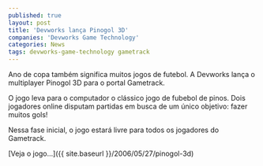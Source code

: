 ```yaml
---
published: true
layout: post
title: 'Devworks lança Pinogol 3D'
companies: 'Devworks Game Technology'
categories: News
tags: devworks-game-technology gametrack
---
```

Ano de copa também significa muitos jogos de futebol. A Devworks lança o multiplayer Pinogol 3D para o portal Gametrack.

O jogo leva para o computador o clássico jogo de fubebol de pinos. Dois jogadores online disputam partidas em busca de um único objetivo: fazer muitos gols!

Nessa fase inicial, o jogo estará livre para todos os jogadores do Gametrack.

[Veja o jogo...]({{ site.baseurl }}/2006/05/27/pinogol-3d)